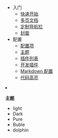* 入门
  * [快速开始](Intro/quick-start.md)
  * [多页文档](Intro/more-pages.md)
  * [定制导航栏](Intro/navbar.md)
  * [封面](Intro/cover.md)
* 配置
  * [配置项](Custom/configuration.md)
  * [主题](Custom/themes.md)
  * [插件列表](Custom/plugins.md)
  * [开发插件](Custom/write-a-plugin.md)
  * [Markdown 配置](Custom/markdown.md)
  * [代码高亮](Custom/language-highlight.md)

<li>
  <p><strong>主题</strong></p>
  <ul class="theme-preview">
    <li>
      <a data-theme="vue">light</a>
    </li>
    <li>
      <a data-theme="dark">Dark</a>
    </li>
    <li>
      <a data-theme="pure">Pure</a>
    </li>
	<li>
      <a data-theme="buble">Buble</a>
    </li>
	<li>
      <a data-theme="dolphin">dolphin</a>
    </li>
  </ul>
</li>

